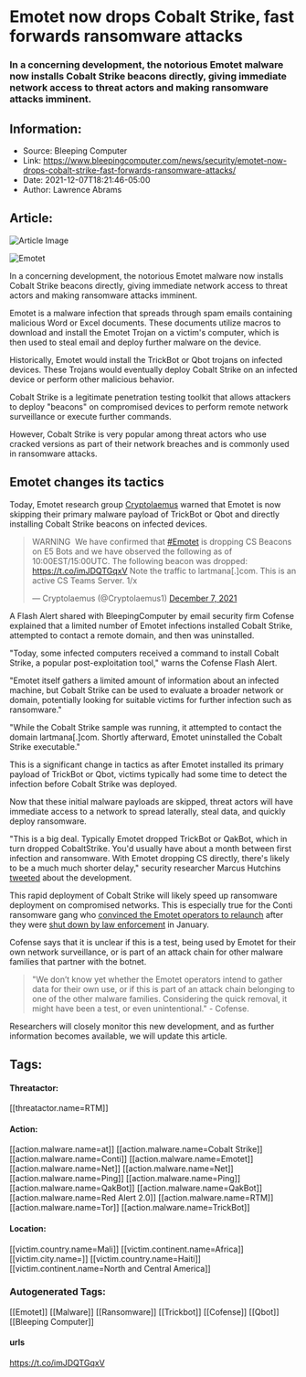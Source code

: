 # Emotet now drops Cobalt Strike, fast forwards ransomware attacks
### In a concerning development, the notorious Emotet malware now installs Cobalt Strike beacons directly, giving immediate network access to threat actors and making ransomware attacks imminent.

## Information:
+ Source: Bleeping Computer
+ Link: https://www.bleepingcomputer.com/news/security/emotet-now-drops-cobalt-strike-fast-forwards-ransomware-attacks/
+ Date: 2021-12-07T18:21:46-05:00
+ Author: Lawrence Abrams


## Article:
![Article Image](https://www.bleepstatic.com/content/hl-images/2020/10/06/Emotet.jpg)

![Emotet](https://www.bleepstatic.com/content/hl-images/2020/10/06/Emotet.jpg)


In a concerning development, the notorious Emotet malware now installs Cobalt Strike beacons directly, giving immediate network access to threat actors and making ransomware attacks imminent.


Emotet is a malware infection that spreads through spam emails containing malicious Word or Excel documents. These documents utilize macros to download and install the Emotet Trojan on a victim's computer, which is then used to steal email and deploy further malware on the device.


Historically, Emotet would install the TrickBot or Qbot trojans on infected devices. These Trojans would eventually deploy Cobalt Strike on an infected device or perform other malicious behavior.


Cobalt Strike is a legitimate penetration testing toolkit that allows attackers to deploy "beacons" on compromised devices to perform remote network surveillance or execute further commands.


However, Cobalt Strike is very popular among threat actors who use cracked versions as part of their network breaches and is commonly used in ransomware attacks.


Emotet changes its tactics
--------------------------


Today, Emotet research group [Cryptolaemus](https://twitter.com/Cryptolaemus1) warned that Emotet is now skipping their primary malware payload of TrickBot or Qbot and directly installing Cobalt Strike beacons on infected devices.



> 
> WARNING  We have confirmed that [#Emotet](https://twitter.com/hashtag/Emotet?src=hash&ref_src=twsrc%5Etfw) is dropping CS Beacons on E5 Bots and we have observed the following as of 10:00EST/15:00UTC. The following beacon was dropped: <https://t.co/imJDQTGqxV> Note the traffic to lartmana[.]com. This is an active CS Teams Server. 1/x
> 
> 
> — Cryptolaemus (@Cryptolaemus1) [December 7, 2021](https://twitter.com/Cryptolaemus1/status/1468266929014157316?ref_src=twsrc%5Etfw)


A Flash Alert shared with BleepingComputer by email security firm Cofense explained that a limited number of Emotet infections installed Cobalt Strike, attempted to contact a remote domain, and then was uninstalled.


"Today, some infected computers received a command to install Cobalt Strike, a popular post-exploitation tool," warns the Cofense Flash Alert.


"Emotet itself gathers a limited amount of information about an infected machine, but Cobalt Strike can be used to evaluate a broader network or domain, potentially looking for suitable victims for further infection such as ransomware."


"While the Cobalt Strike sample was running, it attempted to contact the domain lartmana[.]com. Shortly afterward, Emotet uninstalled the Cobalt Strike executable."


This is a significant change in tactics as after Emotet installed its primary payload of TrickBot or Qbot, victims typically had some time to detect the infection before Cobalt Strike was deployed.


Now that these initial malware payloads are skipped, threat actors will have immediate access to a network to spread laterally, steal data, and quickly deploy ransomware.


"This is a big deal. Typically Emotet dropped TrickBot or QakBot, which in turn dropped CobaltStrike. You'd usually have about a month between first infection and ransomware. With Emotet dropping CS directly, there's likely to be a much much shorter delay," security researcher Marcus Hutchins [tweeted](https://twitter.com/MalwareTechBlog/status/1468305592296951808) about the development.


This rapid deployment of Cobalt Strike will likely speed up ransomware deployment on compromised networks. This is especially true for the Conti ransomware gang who [convinced the Emotet operators to relaunch](https://www.bleepingcomputer.com/news/security/emotet-botnet-comeback-orchestrated-by-conti-ransomware-gang/) after they were [shut down by law enforcement](https://www.bleepingcomputer.com/news/security/emotet-botnet-disrupted-after-global-takedown-operation/) in January.


Cofense says that it is unclear if this is a test, being used by Emotet for their own network surveillance, or is part of an attack chain for other malware families that partner with the botnet.



> 
> "We don’t know yet whether the Emotet operators intend to gather data for their own use, or if this is part of an attack chain belonging to one of the other malware families. Considering the quick removal, it might have been a test, or even unintentional." - Cofense.
> 
> 
> 


Researchers will closely monitor this new development, and as further information becomes available, we will update this article.





## Tags:

#### Threatactor:
[[threatactor.name=RTM]]

#### Action:
[[action.malware.name=at]] [[action.malware.name=Cobalt Strike]] [[action.malware.name=Conti]] [[action.malware.name=Emotet]] [[action.malware.name=Net]] [[action.malware.name=Net]] [[action.malware.name=Ping]] [[action.malware.name=Ping]] [[action.malware.name=QakBot]] [[action.malware.name=QakBot]] [[action.malware.name=Red Alert 2.0]] [[action.malware.name=RTM]] [[action.malware.name=Tor]] [[action.malware.name=TrickBot]]

#### Location:
[[victim.country.name=Mali]] [[victim.continent.name=Africa]] [[victim.city.name=]] [[victim.country.name=Haiti]] [[victim.continent.name=North and Central America]]

### Autogenerated Tags:
[[Emotet]] [[Malware]] [[Ransomware]] [[Trickbot]] [[Cofense]] [[Qbot]] [[Bleeping Computer]]
#### urls
https://t.co/imJDQTGqxV

